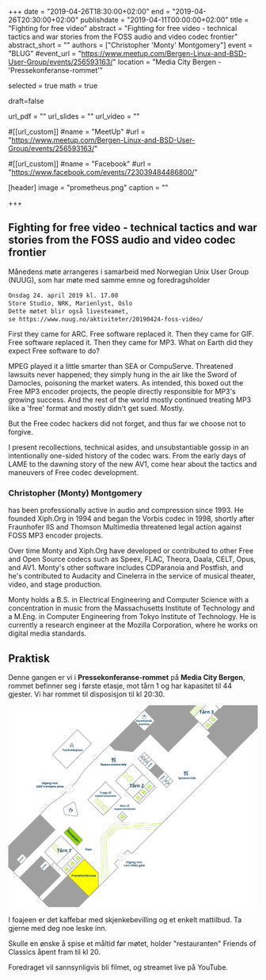 +++
date = "2019-04-26T18:30:00+02:00"
end = "2019-04-26T20:30:00+02:00"
publishdate =  "2019-04-11T00:00:00+02:00"
title = "Fighting for free video"
abstract = "Fighting for free video - technical tactics and war stories from the FOSS audio and video codec frontier"
abstract_short = ""
authors = ["Christopher 'Monty' Montgomery"]
event = "BLUG"
#event_url = "https://www.meetup.com/Bergen-Linux-and-BSD-User-Group/events/256593163/"
location = "Media City Bergen - 'Pressekonferanse-rommet'"

selected = true
math = true

draft=false

url_pdf = ""
url_slides = ""
url_video = ""


#[[url_custom]]
#name = "MeetUp"
#url = "https://www.meetup.com/Bergen-Linux-and-BSD-User-Group/events/256593163/"


#[[url_custom]]
#name = "Facebook"
#url = "https://www.facebook.com/events/723039484486800/"

[header]
image = "prometheus.png"
caption = ""

+++

## Fighting for free video - technical tactics and war stories from the FOSS audio and video codec frontier

Månedens møte arrangeres i samarbeid med Norwegian Unix User Group (NUUG), som har møte med
samme emne og foredragsholder

```
Onsdag 24. april 2019 kl. 17.00
Store Studio, NRK, Marienlyst, Oslo
Dette møtet blir også livesteamet, 
se https://www.nuug.no/aktiviteter/20190424-foss-video/
```

First they came for ARC. Free software replaced it. Then they came
for GIF. Free software replaced it. Then they came for MP3. What
on Earth did they expect Free software to do?

MPEG played it a little smarter than SEA or CompuServe. Threatened
lawsuits never happened; they simply hung in the air like the
Sword of Damocles, poisoning the market waters. As intended, this
boxed out the Free MP3 encoder projects, the people directly
responsible for MP3's growing success. And the rest of the world
mostly continued treating MP3 like a 'free' format and mostly
didn't get sued. Mostly.

But the Free codec hackers did not forget, and thus far we choose
not to forgive.

I present recollections, technical asides, and unsubstantiable
gossip in an intentionally one-sided history of the codec
wars. From the early days of LAME to the dawning story of the new
AV1, come hear about the tactics and maneuvers of Free codec
development.

### Christopher (Monty) Montgomery 
has been professionally active in audio and compression since 1993. 
He founded Xiph.Org in 1994 and began the Vorbis codec in 1998, 
shortly after Fraunhofer IIS and Thomson Multimedia threatened legal 
action against FOSS MP3 encoder projects.

Over time Monty and Xiph.Org have developed or contributed to
other Free and Open Source codecs such as Speex, FLAC, Theora,
Daala, CELT, Opus, and AV1. Monty's other software includes
CDParanoia and Postfish, and he's contributed to Audacity and
Cinelerra in the service of musical theater, video, and stage
production.

Monty holds a B.S. in Electrical Engineering and Computer Science
with a concentration in music from the Massachusetts Institute of
Technology and a M.Eng. in Computer Engineering from Tokyo
Institute of Technology. He is currently a research engineer at
the Mozilla Corporation, where he works on digital media
standards.

<!--
## Video

<div class="video"><iframe src="https://www.youtube.com/embed/jmj3zLXai-4" frameborder="0" allowfullscreen></iframe></div>
-->
## Praktisk
Denne gangen er vi i **Pressekonferanse-rommet** på **Media City Bergen**, rommet befinner seg i første etasje, mot tårn 1 og har kapasitet til 44 gjester. Vi har rommet til disposisjon til kl 20:30. 

!["Kart over MCB"](/img/mcb_kart.png "Map")

I foajeen er det kaffebar med skjenkebevilling og et enkelt mattilbud. Ta gjerne med deg noe leske inn.

Skulle en ønske å spise et måltid før møtet, holder "restauranten" Friends of Classics åpent fram til kl 20.

Foredraget vil sannsynligvis bli filmet, og streamet live på YouTube.

<!--
## Program framover

BLUG har vanligvis møter siste torsdag i hver måned utenom juni, juli
og desember. Stedet er om ikke annet annonseres spesifikt et egnet
lokale i Media City Bergen. Foreløpig møteplan for de neste 12
månedene ser slik ut (tema for møtene annonseres etterhvert):


Dersom du har et tema du gjerne vil fortelle om, eller vet om noen som kan holde foredrag for oss er det bare å si ifra.
-->

<!-- test -->
